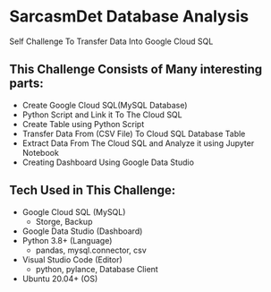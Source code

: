 # SarcasmDet Database Analysis
Self Challenge To Transfer Data Into Google Cloud SQL
## This Challenge Consists of Many interesting parts:
- Create Google Cloud SQL(MySQL Database)
- Python Script and Link it To The Cloud SQL
- Create Table using Python Script
- Transfer Data From (CSV File) To Cloud SQL Database Table
- Extract Data From The Cloud SQL and Analyze it using Jupyter Notebook
- Creating Dashboard Using Google Data Studio
## Tech Used in This Challenge:
- Google Cloud SQL (MySQL)
   - Storge, Backup
- Google Data Studio (Dashboard)
- Python 3.8+ (Language)
   - pandas, mysql.connector, csv
- Visual Studio Code (Editor)
   - python, pylance, Database Client
- Ubuntu 20.04+ (OS)

